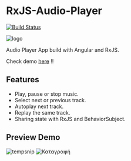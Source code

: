 # RxJS-Audio-Player

[![Build Status](https://travis-ci.com/sakmanal/RxJS-Audio-Player.svg?branch=master)](https://travis-ci.com/sakmanal/RxJS-Audio-Player)

![logo](https://user-images.githubusercontent.com/32598290/98170779-48ad3b80-1ef7-11eb-8192-36c2728e1e0e.jpg)

Audio Player App build with Angular and RxJS.

Check demo [here](https://rxjs-audio-player.web.app/) !! 

## Features
- Play, pause or stop music.
- Select next or previous track.
- Autoplay next track.
- Replay the same track.
- Sharing state with RxJS and BehaviorSubject.

## Preview Demo
![tempsnip](https://user-images.githubusercontent.com/32598290/98173282-8318d780-1efb-11eb-8a1a-a0801a1fae0d.png)
![Καταγραφή](https://user-images.githubusercontent.com/32598290/98173302-8c09a900-1efb-11eb-8d27-f1d2cb728a1a.png)

